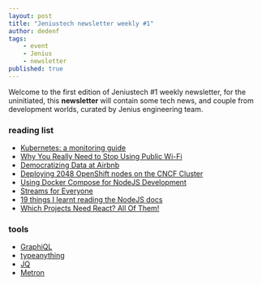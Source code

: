 ```yaml
---
layout: post
title: "Jeniustech newsletter weekly #1"
author: dedenf
tags:
    - event
    - Jenius
    - newsletter
published: true
---
```


Welcome to the first edition of Jeniustech #1 weekly newsletter, for the uninitiated, this **newsletter** will contain some tech news, and couple from development worlds, curated by Jenius engineering team.
<!--break-->

### reading list
* [Kubernetes: a monitoring guide](http://blog.kubernetes.io/2017/05/kubernetes-monitoring-guide.html)
* [Why You Really Need to Stop Using Public Wi-Fi](https://hbr.org/2017/05/why-you-really-need-to-stop-using-public-wi-fi)
* [Democratizing Data at Airbnb](https://medium.com/airbnb-engineering/democratizing-data-at-airbnb-852d76c51770)
* [Deploying 2048 OpenShift nodes on the CNCF Cluster](https://blog.openshift.com/deploying-2048-openshift-nodes-cncf-cluster/)
* [Using Docker Compose for NodeJS Development](https://blog.codeship.com/using-docker-compose-for-nodejs-development/)
* [Streams for Everyone](https://tech.xogrp.com/streams-for-everyone-92d50108ed72)
* [19 things I learnt reading the NodeJS docs](https://hackernoon.com/19-things-i-learnt-reading-the-nodejs-docs-8a2dcc7f307f)
* [Which Projects Need React? All Of Them!](https://medium.freecodecamp.com/which-projects-need-react-all-of-them-e7ccb6629ba7)

### tools
* [GraphiQL](https://github.com/graphql/graphiql)
* [typeanything](https://typeanything.io/)
* [JQ](https://stedolan.github.io/jq/)
* [Metron](http://metron.apache.org/)